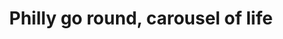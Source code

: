 ---
pid: FS200
title: Philly go round, carousel of life
location_transcription: In center of park
zipcode: '19122'
outside_phl: 
neighborhood: Yorktown,Old Kensington,Jinogi
age: '7'
age_range: 6-13
instagram: 
image_file_name: FS_200.jpg
proposal_transcription: |-
  The carousel represents the fun of theater, activity and the music of the city
  Brightly colored carousel
  Dull city
topic: Culture,Music,Philadelphia
topic_summary: 0, 0, 0
type: Interactive
keywords_other: carousel, theater
credit: Lee Eggerts
image_labels: 
twitter: 
facebook: 
permalink: "/monuments/fs200/"
layout: item-page
---